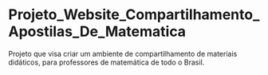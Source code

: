 # Projeto_Website_Compartilhamento_Apostilas_De_Matematica
Projeto que visa criar um ambiente de compartilhamento de materiais didáticos, para professores de matemática de todo o Brasil.
